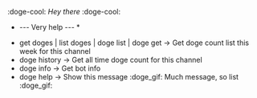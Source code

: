 :doge-cool: *Hey there* :doge-cool:
* --- Very help --- *
- get doges | list doges | doge list | doge get -> Get doge count list this week for this channel
- doge history                                  -> Get all time doge count for this channel
- doge info                                     -> Get bot info
- doge help                                     -> Show this message
:doge_gif: Much message, so list :doge_gif:
